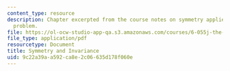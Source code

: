 ```yaml
---
content_type: resource
description: Chapter excerpted from the course notes on symmetry applied to a geometric
  problem.
file: https://ol-ocw-studio-app-qa.s3.amazonaws.com/courses/6-055j-the-art-of-approximation-in-science-and-engineering-spring-2008/9c22a39aa592ca8e2c06635d178f060e_feb20b.pdf
file_type: application/pdf
resourcetype: Document
title: Symmetry and Invariance
uid: 9c22a39a-a592-ca8e-2c06-635d178f060e
---
```


